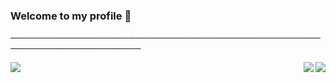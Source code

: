 ### Welcome to my profile 👋 

───────────────────────────────────────────────────────────────────────

<img src="https://github-readme-stats.vercel.app/api?username=liberatos278&theme=react&show_icons=true" align="right"/>
<a href="https://discord.com/users/471020198040829953">
  <img src="https://lanyard-profile-readme.vercel.app/api/471020198040829953" align="right" />
</a>

<img src="https://hits.seeyoufarm.com/api/count/incr/badge.svg?url=https%3A%2F%2Fgithub.com%2Fliberatos278&count_bg=%23252525&title_bg=%23DBD114&icon=amazon.svg&icon_color=%232D2D2D&title=Kisses&edge_flat=false"/>

